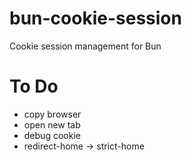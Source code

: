 # bun-cookie-session

Cookie session management for Bun

# To Do

- copy browser
- open new tab
- debug cookie
- redirect-home -> strict-home
